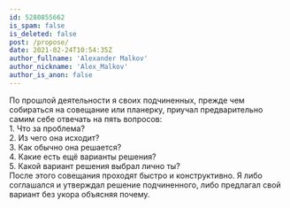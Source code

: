 ```yaml
---
id: 5280855662
is_spam: false
is_deleted: false
post: /propose/
date: 2021-02-24T10:54:35Z
author_fullname: 'Alexander Malkov'
author_nickname: 'Alex_Malkov'
author_is_anon: false
---
```


<p>По прошлой деятельности я своих подчиненных, прежде чем собираться на совещание или планерку,  приучал предварительно самим себе отвечать на пять вопросов:<br>1. Что за проблема?<br>2. Из чего она исходит?<br>3. Как обычно она решается?<br>4. Какие есть ещё варианты решения?<br>5. Какой вариант решения выбрал лично ты?<br>После этого совещания проходят быстро и конструктивно. Я либо соглашался и утверждал решение подчиненного, либо предлагал свой вариант без укора объясняя почему.</p>
